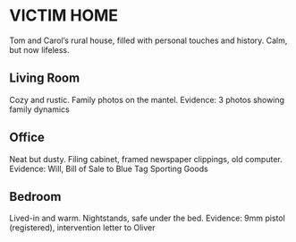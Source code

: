# VICTIM HOME
Tom and Carol’s rural house, filled with personal touches and history. Calm, but now lifeless.

## Living Room
Cozy and rustic. Family photos on the mantel.
Evidence: 3 photos showing family dynamics

## Office
Neat but dusty. Filing cabinet, framed newspaper clippings, old computer.
Evidence: Will, Bill of Sale to Blue Tag Sporting Goods

## Bedroom
Lived-in and warm. Nightstands, safe under the bed.
Evidence: 9mm pistol (registered), intervention letter to Oliver